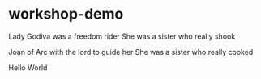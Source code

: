 # workshop-demo
Lady Godiva was a freedom rider
She was a sister who really shook 

Joan of Arc with the lord to guide her
She was a sister who really cooked

    
Hello World
